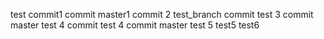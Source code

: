 test
commit1
commit master1
commit 2 test_branch
commit test 3
commit master test 4
commit test 4
commit master test 5
test5
test6